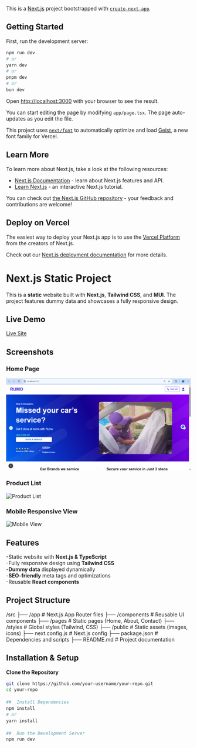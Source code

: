 This is a [Next.js](https://nextjs.org) project bootstrapped with [`create-next-app`](https://nextjs.org/docs/app/api-reference/cli/create-next-app).

## Getting Started

First, run the development server:

```bash
npm run dev
# or
yarn dev
# or
pnpm dev
# or
bun dev
```

Open [http://localhost:3000](http://localhost:3000) with your browser to see the result.

You can start editing the page by modifying `app/page.tsx`. The page auto-updates as you edit the file.

This project uses [`next/font`](https://nextjs.org/docs/app/building-your-application/optimizing/fonts) to automatically optimize and load [Geist](https://vercel.com/font), a new font family for Vercel.

## Learn More

To learn more about Next.js, take a look at the following resources:

- [Next.js Documentation](https://nextjs.org/docs) - learn about Next.js features and API.
- [Learn Next.js](https://nextjs.org/learn) - an interactive Next.js tutorial.

You can check out [the Next.js GitHub repository](https://github.com/vercel/next.js) - your feedback and contributions are welcome!

## Deploy on Vercel

The easiest way to deploy your Next.js app is to use the [Vercel Platform](https://vercel.com/new?utm_medium=default-template&filter=next.js&utm_source=create-next-app&utm_campaign=create-next-app-readme) from the creators of Next.js.

Check out our [Next.js deployment documentation](https://nextjs.org/docs/app/building-your-application/deploying) for more details.

#  Next.js Static Project

This is a **static** website built with **Next.js**, **Tailwind CSS**, and **MUI**. The project features dummy data and showcases a fully responsive design.

##  Live Demo
[Live Site](https://your-live-demo-link.com)

##  Screenshots

###  Home Page
![Home Page](public/homepage.png)

###  Product List
![Product List](public/readme-assets/products.png)

###  Mobile Responsive View
![Mobile View](public/readme-assets/mobile-view.png)

##  Features
-Static website with **Next.js & TypeScript**  
-Fully responsive design using **Tailwind CSS**  
-**Dummy data** displayed dynamically  
-**SEO-friendly** meta tags and optimizations  
-Reusable **React components**  

##  Project Structure
/src ├── /app # Next.js App Router files
├── /components # Reusable UI components 
├── /pages # Static pages (Home, About, Contact) 
├── /styles # Global styles (Tailwind, CSS) 
├── /public # Static assets (images, icons)
├── next.config.js # Next.js config 
├── package.json # Dependencies and scripts 
├── README.md # Project documentation 

##  Installation & Setup
**Clone the Repository**  
   ```sh
   git clone https://github.com/your-username/your-repo.git
   cd your-repo

##  Install Dependencies
npm install
# or
yarn install

##  Run the Development Server
npm run dev